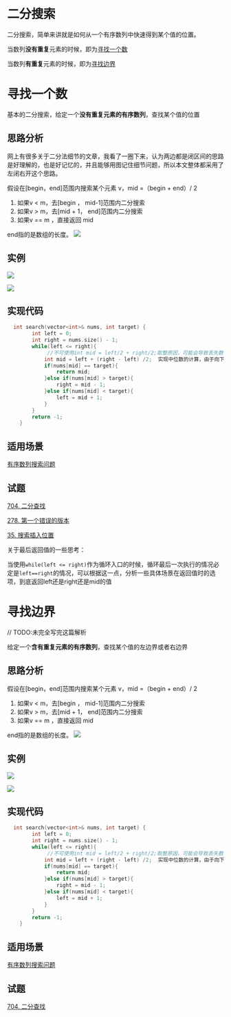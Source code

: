 # 二分搜索
二分搜索，简单来讲就是如何从一个有序数列中快速得到某个值的位置。

当数列**没有重复**元素的时候，即为[寻找一个数](#寻找一个数)

当数列**有重复**元素的时候，即为[寻找边界](#寻找边界)

# 寻找一个数
基本的二分搜索，给定一个**没有重复元素的有序数列**，查找某个值的位置

## 思路分析
网上有很多关于二分法细节的文章，我看了一圈下来，认为两边都是闭区间的思路是好理解的，也是好记忆的，并且能够用图记住细节问题，所以本文整体都采用了左闭右开这个思路。

假设在[begin，end]范围内搜索某个元素 v，mid =（begin + end）/ 2

1. 如果v < m，去[begin ， mid-1]范围内二分搜索
2. 如果v > m，去[mid + 1， end]范围内二分搜索
3. 如果v == m ，直接返回 mid

end指的是数组的长度。
![](二分搜索_files/1.jpg)

## 实例
![](二分搜索_files/4.jpg)

![](二分搜索_files/2.jpg)

## 实现代码
``` c++
  int search(vector<int>& nums, int target) {
        int left = 0;
        int right = nums.size() - 1;
        while(left <= right){
			 //不可使用int mid = left/2 + right/2;取整原因，可能会导致丢失数值
            int mid = left + (right - left) /2;  实现中位数的计算，由于向下取整操作，
            if(nums[mid] == target){
                return mid;
            }else if(nums[mid] > target){
                right = mid - 1;
            }else if(nums[mid] < target){
                left = mid + 1;
            }
        }
        return -1;
    }
```

## 适用场景
[有序数列搜索问题](../适用场景/搜索问题.md#输出元素位置)

## 试题
[704. 二分查找](https://leetcode-cn.com/problems/binary-search/)

[278. 第一个错误的版本](https://leetcode-cn.com/problems/first-bad-version/)

[35. 搜索插入位置](https://leetcode-cn.com/problems/search-insert-position/)

关于最后返回值的一些思考：

当使用```while(left <= right)```作为循环入口的时候，循环最后一次执行的情况必定是```left==right```的情况，可以根据这一点，分析一些具体场景在返回值时的选项，到底返回left还是right还是mid的值


# 寻找边界

// TODO:未完全写完这篇解析

给定一个**含有重复元素的有序数列**，查找某个值的左边界或者右边界

## 思路分析

假设在[begin，end]范围内搜索某个元素 v，mid =（begin + end）/ 2

1. 如果v < m，去[begin ， mid-1]范围内二分搜索
2. 如果v > m，去[mid + 1， end]范围内二分搜索
3. 如果v == m ，直接返回 mid

end指的是数组的长度。
![](二分搜索_files/1.jpg)

## 实例
![](二分搜索_files/4.jpg)

![](二分搜索_files/2.jpg)

## 实现代码
``` c++
  int search(vector<int>& nums, int target) {
        int left = 0;
        int right = nums.size() - 1;
        while(left <= right){
			 //不可使用int mid = left/2 + right/2;取整原因，可能会导致丢失数值
            int mid = left + (right - left) /2;  实现中位数的计算，由于向下取整操作，
            if(nums[mid] == target){
                return mid;
            }else if(nums[mid] > target){
                right = mid - 1;
            }else if(nums[mid] < target){
                left = mid + 1;
            }
        }
        return -1;
    }
```

## 适用场景
[有序数列搜索问题](../适用场景/搜索问题.md#输出元素位置)

## 试题
[704. 二分查找](https://leetcode-cn.com/problems/binary-search/)